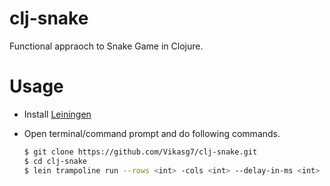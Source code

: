 # clj-snake
Functional appraoch to Snake Game in Clojure.  

# Usage
* Install [Leiningen](https://leiningen.org/)  

* Open terminal/command prompt and do following commands.
  ````bash
  $ git clone https://github.com/Vikasg7/clj-snake.git
  $ cd clj-snake
  $ lein trampoline run --rows <int> -cols <int> --delay-in-ms <int>
  ````